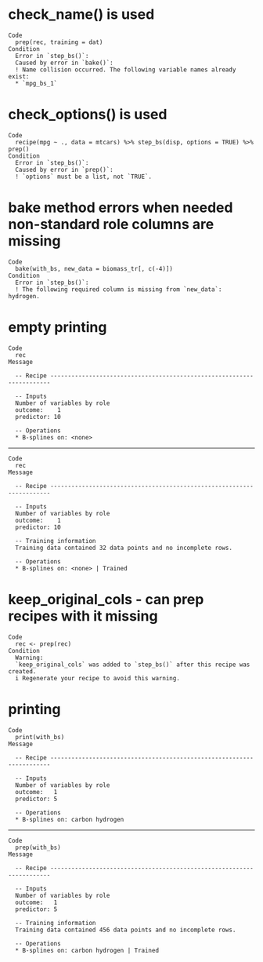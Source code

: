 # check_name() is used

    Code
      prep(rec, training = dat)
    Condition
      Error in `step_bs()`:
      Caused by error in `bake()`:
      ! Name collision occurred. The following variable names already exist:
      * `mpg_bs_1`

# check_options() is used

    Code
      recipe(mpg ~ ., data = mtcars) %>% step_bs(disp, options = TRUE) %>% prep()
    Condition
      Error in `step_bs()`:
      Caused by error in `prep()`:
      ! `options` must be a list, not `TRUE`.

# bake method errors when needed non-standard role columns are missing

    Code
      bake(with_bs, new_data = biomass_tr[, c(-4)])
    Condition
      Error in `step_bs()`:
      ! The following required column is missing from `new_data`: hydrogen.

# empty printing

    Code
      rec
    Message
      
      -- Recipe ----------------------------------------------------------------------
      
      -- Inputs 
      Number of variables by role
      outcome:    1
      predictor: 10
      
      -- Operations 
      * B-splines on: <none>

---

    Code
      rec
    Message
      
      -- Recipe ----------------------------------------------------------------------
      
      -- Inputs 
      Number of variables by role
      outcome:    1
      predictor: 10
      
      -- Training information 
      Training data contained 32 data points and no incomplete rows.
      
      -- Operations 
      * B-splines on: <none> | Trained

# keep_original_cols - can prep recipes with it missing

    Code
      rec <- prep(rec)
    Condition
      Warning:
      `keep_original_cols` was added to `step_bs()` after this recipe was created.
      i Regenerate your recipe to avoid this warning.

# printing

    Code
      print(with_bs)
    Message
      
      -- Recipe ----------------------------------------------------------------------
      
      -- Inputs 
      Number of variables by role
      outcome:   1
      predictor: 5
      
      -- Operations 
      * B-splines on: carbon hydrogen

---

    Code
      prep(with_bs)
    Message
      
      -- Recipe ----------------------------------------------------------------------
      
      -- Inputs 
      Number of variables by role
      outcome:   1
      predictor: 5
      
      -- Training information 
      Training data contained 456 data points and no incomplete rows.
      
      -- Operations 
      * B-splines on: carbon hydrogen | Trained

